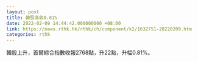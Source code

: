 ```yaml
---
layout: post
title: 韓股高收0.81%
date: 2022-02-09 14:44:42.000000000 +08:00
link: https://news.rthk.hk/rthk/ch/component/k2/1632751-20220209.htm
categories: rthk
---
```


韓股上升，首爾綜合指數收報2768點，升22點，升幅0.81%。
